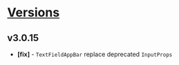 # [Versions](https://github.com/Tracktor/design-system/releases)

## v3.0.15
- **[fix]** - `TextFieldAppBar` replace deprecated `InputProps`
